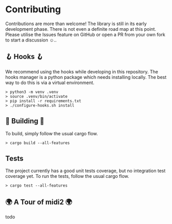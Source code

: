 # Contributing

Contributions are more than welcome!
The library is still in its early development phase. 
There is not even a definite road map at this point.
Please utilise the Issues feature on GitHub 
or open a PR from your own fork to start a discussion ☺️..

## 🪝 Hooks 🪝

We recommend using the hooks while developing in this repository.
The hooks manager is a python package which needs installing locally.
The best way to do this is via a virtual environment.

```shell
> python3 -m venv .venv
> source .venv/bin/activate
> pip install -r requirements.txt
> ./configure-hooks.sh install
```

## 🧱 Building 🧱

To build, simply follow the usual cargo flow.
```shell
> cargo build --all-features
```

## Tests

The project currently has a good unit tests coverage,
but no integration test coverage yet.
To run the tests, follow the usual cargo flow.

```shell
> cargo test --all-features
```

## 🌍 A Tour of midi2 🌍 

todo
